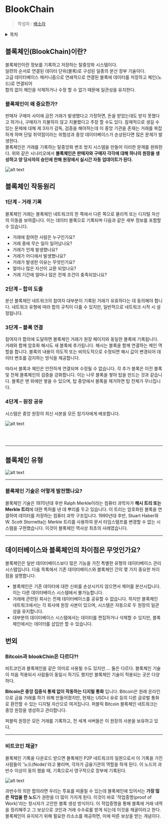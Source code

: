 # BlookChain

> 작성자 : [배소라](https://github.com/sorayayat)

<details>
<summary>목차</summary>

- [블록체인이란](#블록체인blookchain이란)
- [블록체인의 작동원리](#블록체인-작동원리)
- [블록체인 기술](#블록체인-기술은-어떻게-발전했나요)

</details>

## 블록체인(BlookChain)이란?

블록체인이란 정보를 기록하고 저장하는 탈중앙화 시스템이다.  
일련의 순서로 연결된 데이터 단위(블록)로 구성된 일종의 분산 장부 기술이다.  
고급 데이터베이스 매커니즘으로 연쇄적으로 연결된 블록에 데이터를 저장하고 체인(노드)로 연결되어  
합의 없이 체인을 삭제하거나 수정 할 수 없기 때문에 일관성을 유지한다. 

### 블록체인이 왜 중요한가?

판매자 구매자 사이에 금전 거래가 발생했다고 가정하면, 돈을 받았는데도 받지 못했다고 하거나, 
구매자가 지불하지 않고 지불했다고 주장 할 수도 있다. 
잠재적으로 생길 수 있는 문제에 대해 제 3자가 감독, 검증을 해야하는데 이 중앙 기관을 존재는 거래를 복잡하게 하며 단일 취약점이라는 위험성과 중앙 데이터베이스가 손상된다면 많은 문제가 발생한다.  
블록체인은 거래를 기록하는 탈중앙화 변조 방지 시스템을 만들어 이러한 문제를 완화한다.
위와 같은 시나리오에서 __블록체인은 판매자와 구매자 각각에 대해 하나의 원장을 생성하고 양 당사자의 승인에 한해 원장에서 실시간 자동 업데이트가 된다.__

![alt text](images/image.png)


## 블록체인 작동원리

### 1단계 - 거래 기록

블록체인 거래는 블록체인 네트워크의 한 쪽에서 다른 쪽으로 물리적 또는 디지털 자산의 이동을 보여줍니다. 이는 데이터 블록으로 기록되며 다음과 같은 세부 정보를 포함할 수 있습니다.

- 거래에 참여한 사람은 누구인가요?
- 거래 중에 무슨 일이 일어났나요?
- 거래가 언제 발생했나요?
- 거래가 어디에서 발생했나요?
- 거래가 발생한 이유는 무엇인가요?
- 얼마나 많은 자산이 교환 되었나요?
- 거래 기간에 얼마나 많은 전제 조건이 충족되었나요?

### 2단계 – 합의 도출
분산 블록체인 네트워크의 참여자 대부분이 기록된 거래가 유효하다는 데 동의해야 합니다. 네트워크 유형에 따라 합의 규칙이 다를 수 있지만, 일반적으로 네트워크 시작 시 설정됩니다.

### 3단계 – 블록 연결
참여자가 합의에 도달하면 블록체인 거래가 원장 페이지와 동일한 블록에 기록됩니다. 거래와 함께 암호화 해시도 새 블록에 추가됩니다. 해시는 블록을 함께 연결하는 체인 역할을 합니다. 블록의 내용이 의도적 또는 비의도적으로 수정되면 해시 값이 변경되어 데이터 변조를 감지하는 방식을 제공합니다. 

따라서 블록과 체인은 안전하게 연결되며 수정될 수 없습니다. 각 추가 블록은 이전 블록 및 전체 블록체인의 검증을 강화합니다. 이는 나무 블록을 쌓아 탑을 만드는 것과 같습니다. 블록은 맨 위에만 쌓을 수 있으며, 탑 중앙에서 블록을 제거하면 탑 전체가 무너집니다.

### 4단계 – 원장 공유
시스템은 중앙 원장의 최신 사본을 모든 참가자에게 배포합니다.

![alt text](images/img.png)

<br>
<br>

--- 
## 블록체인 유형

![alt text](images/image1.png)

---
### 블록체인 기술은 어떻게 발전했나요?
블록체인 기술은 1970년대 후반 Ralph Merkle이라는 컴퓨터 과학자가 **해시 트리 또는 Merkle 트리**에 대한 특허를 낸 데 뿌리를 두고 있습니다. 이 트리는 암호화된 블록을 연결하여 데이터를 저장하는 컴퓨터 과학 구조입니다. 1990년대 후반, Stuart Haber와 W. Scott Stornetta는 Merkle 트리를 사용하여 문서 타임스탬프를 변경할 수 없는 시스템을 구현했습니다. 이것이 블록체인 역사상 최초의 사례였습니다.

---
## 데이터베이스와 블록체인의 차이점은 무엇인가요?
블록체인은 일반 데이터베이스보다 많은 기능을 가진 특별한 유형의 데이터베이스 관리 시스템입니다. 다음 목록에서 기존 데이터베이스와 블록체인 간의 몇 가지 중요한 차이점을 설명합니다.

- 블록체인은 기존 데이터에 대한 신뢰를 손상시키지 않으면서 제어를 분산시킵니다. 이는 다른 데이터베이스 시스템에서 불가능합니다.
- 거래에 관련된 회사는 전체 데이터베이스를 공유할 수 없습니다. 하지만 블록체인 네트워크에서는 각 회사에 원장 사본이 있으며, 시스템은 자동으로 두 원장의 일관성을 유지합니다.
- 대부분의 데이터베이스 시스템에서는 데이터를 편집하거나 삭제할 수 있지만, 블록체인에서는 데이터를 삽입만 할 수 있습니다.


## 번외

### Bitcoin과 blookChin은 다르다?!

비트코인과 블록체인을 같은 의미로 사용될 수도 있지만.... 둘은 다르다. 
블록체인 기술이 처음 적용되서 사람들이 동일시 하기도 했지만 블록체인 기술이 적용되는 곳은 다양하다.

__Bitcoin은 중앙 집중식 통제 없이 작동하는 디지털 통화__ 입니다. Bitcoin은 원래 온라인으로 금융 거래를 하기 위해 만들어졌지만, 현재는 USD나 유로 등의 다른 글로벌 통화로 환전할 수 있는 디지털 자산으로 여겨집니다. 퍼블릭 Bitcoin ​​블록체인 네트워크는 중앙 원장을 생성하고 관리합니다. 

퍼블릭 원장은 모든 거래를 기록하고, 전 세계 서버들은 이 원장의 사본을 보유하고 있다. 

---

### 비트코인 채굴?

블록체인 기록을 다운로드 받으면 블록체인 P2P 네트워크의 일원으로서 이 기록을 가진 사람들이 '노드(Node)'라고 불리며, 각자가 금융기관의 역할을 하게 된다. 
이 노드의 과반수 이상이 동의 했을 때, 기록으로서 영구적으로 장부에 기록된다. 

![alt text](images/img2.png)

과반수의 의한 합의라면 우리는 투표를 떠올릴 수 있는데 블록체인에 있어서는 **가장 많은 작업을 한 노드**가 권한을 더 많이 가지게 된다. 
이것이 바로 '작업증명(proof of Work)'라는 창시자가 고안한 블록 생성 방식이다. 
이 작업증명을 통해 블록에 거래 내역을 정리해주고 그 보상으로 코인과 거래 수수료를 받게 되는데 이것을 채굴이라고 한다. 
블록체인이 유지되기 위해 필요한 리소소를 제공하면, 이에 따른 보상을 받는 개념이다. 
